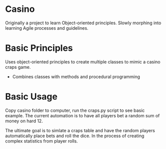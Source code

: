 # Casino
Originally a project to learn Object-oriented principles.  Slowly morphing into learning Agile processes and guidelines.  

# Basic Principles
Uses object-oriented principles to create multiple classes to mimic a casino craps game.  
*  Combines classes with methods and procedural programming 

# Basic Usage
Copy casino folder to computer, run the craps.py script to see basic example.  The current automation is to have all players bet a random sum of money on hard 12.

The ultimate goal is to simlate a craps table and have the random players automatically place bets and roll the dice. 
In the process of creating complex statistics from player rolls. 
